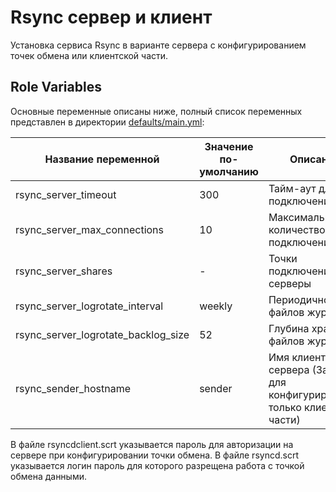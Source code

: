 Rsync сервер и клиент
============

Установка сервиса Rsync в варианте сервера с конфигурированием точек обмена или клиентской части.


Role Variables
--------------

Основные переменные описаны ниже, полный список переменных представлен в директории [defaults/main.yml](defaults/main.yml):

| Название переменной                 | Значение по-умолчанию | Описание                                                                        |
|-------------------------------------|-----------------------|---------------------------------------------------------------------------------|
| rsync_server_timeout                | 300                   | Тайм-аут для подключения                                                        |
| rsync_server_max_connections        | 10                    | Максимальное количество подключений                                             |
| rsync_server_shares                 | -                     | Точки подключения на серверы                                                    |
| rsync_server_logrotate_interval     | weekly                | Периодичность файлов журанала                                                   |
| rsync_server_logrotate_backlog_size | 52                    | Глубина хранения файлов журнала                                                 |
| rsync_sender_hostname               | sender                | Имя клиентского сервера (Задается для конфигурирования только клиентской части) |


В файле rsyncdclient.scrt указывается пароль для авторизации на сервере при конфигурировании точки обмена.
В файле rsyncd.scrt указывается логин пароль для которого разрещена работа с точкой обмена данными.